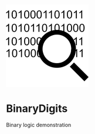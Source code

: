 ![icon](https://raw.githubusercontent.com/uid100/BinaryDigits/master/images/binary.png)
# BinaryDigits
Binary logic demonstration
